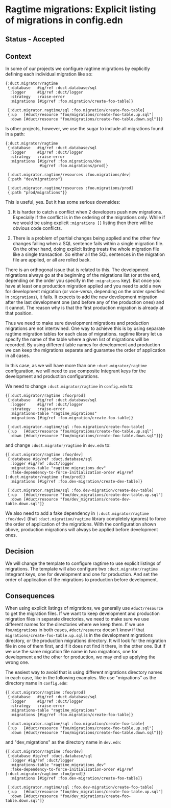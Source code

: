 # Ragtime migrations: Explicit listing of migrations in config.edn

## Status - Accepted

## Context

In some of our projects we configure ragtime migrations by explicitly defining
each individual migration like so:

```edn
{:duct.migrator/ragtime
 {:database   #ig/ref :duct.database/sql
  :logger     #ig/ref :duct/logger
  :strategy   :raise-error
  :migrations [#ig/ref :foo.migration/create-foo-table]}

 [:duct.migrator.ragtime/sql :foo.migration/create-foo-table]
 {:up   [#duct/resource "foo/migrations/create-foo-table.up.sql"]
  :down [#duct/resource "foo/migrations/create-foo-table.down.sql"]}}
```

Is other projects, however, we use the sugar to include all migrations found in
a path:

```edn
{:duct.migrator/ragtime
 {:database   #ig/ref :duct.database/sql
  :logger     #ig/ref :duct/logger
  :strategy   :raise-error
  :migrations [#ig/ref :foo.migrations/dev
               #ig/ref :foo.migrations/prod]}

 [:duct.migrator.ragtime/resources :foo.migrations/dev]
 {:path "dev/migrations"}

 [:duct.migrator.ragtime/resources :foo.migrations/prod]
 {:path "prod/migrations"}}
```

This is useful, yes. But it has some serious downsides:

1. It is harder to catch a conflict when 2 developers push new
   migrations. Especially if the conflict is in the ordering of the migrations
   only. While if we would be using explicit `:migrations []` listing then there
   will be obvious code conflicts.

2. There is a problem of partial changes being applied and the other few changes
   failing when a SQL sentence fails within a single migration file. On the
   other hand, doing explicit listing treats the whole migration file like a
   single transaction. So either all the SQL sentences in the migration file are
   applied, or all are rolled back.

There is an orthogonal issue that is related to this. The development migrations
always go at the beginning of the migrations list (or at the end, depending on
the order you specify in the `:migrations` key). But once you have at least one
production migration applied and you need to add a new for development migration
(or vice-versa, depending on the order specified in `:migrations`), it fails. It
expects to add the new development migration after the last development one (and
before any of the production ones) and it cannot. The reason why is that the
first production migration is already at that position.

Thus we need to make sure development migrations and production migrations are
not intertwined. One way to achieve this is by using separate ragtime migration
tables for each class of migrations. ragtime library let us specify the name of
the table where a given list of migrations will be recorded. By using different
table names for development and production we can keep the migrations separate
and guarantee the order of application in all cases.

In this case, as we will have more than one `:duct.migrator/ragtime`
configuration, we will need to use composite Integrant keys for the development
and production configurations.

We need to change `:duct.migrator/ragtime` in `config.edn` to:

```edn
{[:duct.migrator/ragtime :foo/prod]
 {:database   #ig/ref :duct.database/sql
  :logger     #ig/ref :duct/logger
  :strategy   :raise-error
  :migrations-table "ragtime_migrations"
  :migrations [#ig/ref :foo.migration/create-foo-table]}

 [:duct.migrator.ragtime/sql :foo.migration/create-foo-table]
 {:up   [#duct/resource "foo/migrations/create-foo-table.up.sql"]
  :down [#duct/resource "foo/migrations/create-foo-table.down.sql"]}}
```

and change `:duct.migrator/ragtime` in `dev.edn` to:

```edn
{[:duct.migrator/ragtime :foo/dev]
 {:database #ig/ref :duct.database/sql
  :logger #ig/ref :duct/logger
  :migrations-table "ragtime_migrations_dev"
  :fake-dependency-to-force-initialization-order #ig/ref [:duct.migrator/ragtime :foo/prod]}
  :migrations [#ig/ref :foo.dev-migration/create-dev-table]}

 [:duct.migrator.ragtime/sql :foo.dev-migration/create-dev-table]
 {:up   [#duct/resource "foo/dev_migrations/create-dev-table.up.sql"]
  :down [#duct/resource "foo/dev_migrations/create-dev-table.down.sql"]}
```

We also need to add a fake dependency in `[:duct.migrator/ragtime :foo/dev]`
(that `:duct.migration/ragtime` library completely ignores) to force the order
of application of the migrations. With the configuration shown above, production
migrations will always be applied before development ones.

## Decision

We will change the template to configure ragtime to use explicit listings of
migrations. The template will also configure two `:duct.migrator/ragtime`
Integrant keys, one for development and one for production. And set the order of
application of the migrations to production before development.

## Consequences

When using explicit listings of migrations, we generally use `#duct/resource` to
get the migration files. If we want to keep development and production migration
files in separate directories, we need to make sure we use different names for
the directories where we keep them. If we use `foo/migrations` in both cases,
`#duct/resource` doesn't know if that `migrations/create-foo-table.up.sql` is in
the development migrations directory, or the production migrations directory. It
will look for the migration file in one of them first, and if it does not find
it there, in the other one. But if we use the same migration file name in two
migrations, one for development and the other for production, we may end up
applying the wrong one.

The easiest way to avoid that is using different migrations directory names in
each case, like in the following examples. We use "migrations" as the directory
name in `config.edn`:

```edn
{[:duct.migrator/ragtime :foo/prod]
 {:database   #ig/ref :duct.database/sql
  :logger     #ig/ref :duct/logger
  :strategy   :raise-error
  :migrations-table "ragtime_migrations"
  :migrations [#ig/ref :foo.migration/create-foo-table]}

 [:duct.migrator.ragtime/sql :foo.migration/create-foo-table]
 {:up   [#duct/resource "foo/migrations/create-foo-table.up.sql"]
  :down [#duct/resource "foo/migrations/create-foo-table.down.sql"]}}
```

and "dev_migrations" as the directory name in `dev.edn`:

```edn
{[:duct.migrator/ragtime :foo/dev]
 {:database #ig/ref :duct.database/sql
  :logger #ig/ref :duct/logger
  :migrations-table "ragtime_migrations_dev"
  :fake-dependency-to-force-initialization-order #ig/ref [:duct.migrator/ragtime :foo/prod]}
  :migrations [#ig/ref :foo.dev-migration/create-foo-table]}

 [:duct.migrator.ragtime/sql :foo.dev-migration/create-foo-table]
 {:up   [#duct/resource "foo/dev_migrations/create-foo-table.up.sql"]
  :down [#duct/resource "foo/dev_migrations/create-foo-table.down.sql"]}
```

